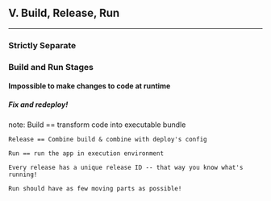 ##  V. Build, Release, Run
----

### Strictly Separate <!-- .element: class="fragment" -->
### Build and Run Stages <!-- .element: class="fragment" -->
#### Impossible to make changes to code at runtime <!-- .element: class="fragment" -->
##### Fix and redeploy! <!-- .element: class="fragment" -->
note:
    Build == transform code into executable bundle

	Release == Combine build & combine with deploy's config

	Run == run the app in execution environment

	Every release has a unique release ID -- that way you know what's running!

	Run should have as few moving parts as possible!
	
    
